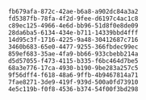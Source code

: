 
                fb679afa-872c-42ae-b6a8-a902dc84a3a2
                fd5387fb-78fa-4f2d-9fee-d6197c4ac1c8
                c89ec125-4966-4e6d-bb96-51d8f0e8de09
                28da6ba5-6134-434e-b711-14339bbd4fff
                14d95c3f-1716-4225-9a48-30412687c716
                3460b683-65e0-4477-9255-366fbdec99ec
                859ef683-35ae-4fa9-bb66-933cbebb214a
                d5d57055-f473-4115-b335-f6bc464d7be5
                68a3e776-17ca-4930-b190-9be283a257c5
                9f56dff4-f618-48a6-9ffb-4b9467814a71
                7fae8271-3de9-419f-939d-500a0fd73910
                4e5c119b-f0f8-4536-b374-54f00f3bd298
                